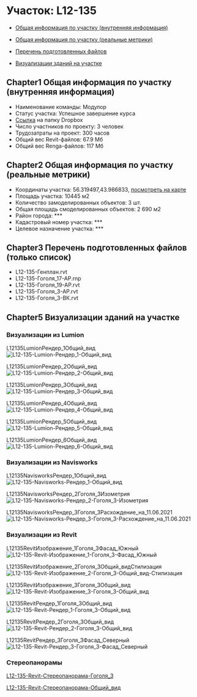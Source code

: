 # Участок: L12-135

* [Общая информация по участку (внутренняя информация)](#Chapter1)

* [Общая информация по участку (реальные метрики)](#Chapter2)

* [Перечень подготовленных файлов](#Chapter3)

* [Визуализации зданий на участке](#Chapter5)

## <a id="test">Chapter1</a> Общая информация по участку (внутренняя информация)
+ Наименование команды: Модулор
+ Статус участка: Успешное завершение курса
+ [Ссылка](https://www.dropbox.com/sh/wvvgv1nw1iqred9/AADGn4e-h53IY7LR9kcDNdwxa/L12_135?dl=0) на папку Dropbox
+ Число участников по проекту: 3 человек
+ Трудозатраты на проект: 300 часов
+ Общий вес Revit-файлов: 67.9 Мб
+ Общий вес Renga-файлов: 117 Мб
## <a id="test">Chapter2</a> Общая информация по участку (реальные метрики)
+ Координаты участка: 56.319497,43.986833, [посмотреть на карте]("yandex.ru/maps/47/nizhny-novgorod/?ll=56.319497%2C43.986833&z=19")
+ Площадь участка: 10445 м2
+ Количество замоделированных объектов: 3 шт.
+ Общая площадь смоделированных объектов: 2 690 м2
+ Район города: *** 
+ Кадастровый номер участка: *** 
+ Целевое назначение участка: *** 
## <a id="test">Chapter3</a> Перечень подготовленных файлов (только список)
+ L12-135-Генплан.rvt
+ L12-135-Гоголя_17-АР.rnp
+ L12-135-Гоголя_19-АР.rvt
+ L12-135-Гоголя_3-АР.rvt
+ L12-135-Гоголя_3-ВК.rvt
## <a id="test">Chapter5</a> Визуализации зданий на участке
### Визуализации из Lumion
L12135LumionРендер_1Общий_вид
![L12-135-Lumion-Рендер_1-Общий_вид](/Images/L12_135/L12-135-Lumion-Рендер_1-Общий_вид_Compressed.jpg)

L12135LumionРендер_2Общий_вид
![L12-135-Lumion-Рендер_2-Общий_вид](/Images/L12_135/L12-135-Lumion-Рендер_2-Общий_вид_Compressed.jpg)

L12135LumionРендер_3Общий_вид
![L12-135-Lumion-Рендер_3-Общий_вид](/Images/L12_135/L12-135-Lumion-Рендер_3-Общий_вид_Compressed.jpg)

L12135LumionРендер_4Общий_вид
![L12-135-Lumion-Рендер_4-Общий_вид](/Images/L12_135/L12-135-Lumion-Рендер_4-Общий_вид_Compressed.jpg)

L12135LumionРендер_5Общий_вид
![L12-135-Lumion-Рендер_5-Общий_вид](/Images/L12_135/L12-135-Lumion-Рендер_5-Общий_вид_Compressed.jpg)

L12135LumionРендер_6Общий_вид
![L12-135-Lumion-Рендер_6-Общий_вид](/Images/L12_135/L12-135-Lumion-Рендер_6-Общий_вид_Compressed.jpg)

### Визуализации из Navisworks
L12135NavisworksРендер_1Общий_вид
![L12-135-Navisworks-Рендер_1-Общий_вид](/Images/L12_135/L12-135-Navisworks-Рендер_1-Общий_вид_Compressed.jpg)

L12135NavisworksРендер_2Гоголя_3Изометрия
![L12-135-Navisworks-Рендер_2-Гоголя_3-Изометрия](/Images/L12_135/L12-135-Navisworks-Рендер_2-Гоголя_3-Изометрия_Compressed.jpg)

L12135NavisworksРендер_3Гоголя_3Расхождение_на_11.06.2021
![L12-135-Navisworks-Рендер_3-Гоголя_3-Расхождение_на_11.06.2021](/Images/L12_135/L12-135-Navisworks-Рендер_3-Гоголя_3-Расхождение_на_11.06.2021_Compressed.jpg)

### Визуализации из Revit
L12135RevitИзображение_1Гоголя_3Фасад_Южный
![L12-135-Revit-Изображение_1-Гоголя_3-Фасад_Южный](/Images/L12_135/L12-135-Revit-Изображение_1-Гоголя_3-Фасад_Южный_Compressed.jpg)

L12135RevitИзображение_2Гоголя_3Общий_видСтилизация
![L12-135-Revit-Изображение_2-Гоголя_3-Общий_вид-Стилизация](/Images/L12_135/L12-135-Revit-Изображение_2-Гоголя_3-Общий_вид-Стилизация_Compressed.jpg)

L12135RevitИзображение_3Гоголя_3Общий_вид
![L12-135-Revit-Изображение_3-Гоголя_3-Общий_вид](/Images/L12_135/L12-135-Revit-Изображение_3-Гоголя_3-Общий_вид_Compressed.jpg)

L12135RevitРендер_1Гоголя_3Общий_вид
![L12-135-Revit-Рендер_1-Гоголя_3-Общий_вид](/Images/L12_135/L12-135-Revit-Рендер_1-Гоголя_3-Общий_вид_Compressed.jpg)

L12135RevitРендер_2Гоголя_3Общий_вид
![L12-135-Revit-Рендер_2-Гоголя_3-Общий_вид](/Images/L12_135/L12-135-Revit-Рендер_2-Гоголя_3-Общий_вид_Compressed.jpg)

L12135RevitРендер_3Гоголя_3Фасад_Северный
![L12-135-Revit-Рендер_3-Гоголя_3-Фасад_Северный](/Images/L12_135/L12-135-Revit-Рендер_3-Гоголя_3-Фасад_Северный_Compressed.jpg)

### Стереопанорамы
[L12-135-Revit-Стереопанорама-Гоголя_3](https://pano.autodesk.com/pano.html?url=jpgs/fc38f227-ab3f-4592-92a0-3c9ee8f6f059&version=2)

[L12-135-Revit-Стереопанорама-Общий_вид](https://pano.autodesk.com/pano.html?url=jpgs/c0bfa23b-3356-4d89-9f11-1048653982f4&version=2)

